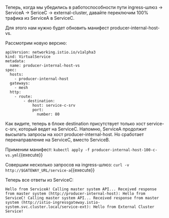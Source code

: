 Теперь, когда мы убедились в работоспособности пути ingress-шлюз -> ServiceA -> SericeC -> external-cluster, давайте переключим 100% трафика из ServiceA в ServiceC.

Для этого нам нужно будет обновить манифест producer-internal-host-vs.

Рассмотрим новую версию:
```
apiVersion: networking.istio.io/v1alpha3
kind: VirtualService
metadata:
  name: producer-internal-host-vs
spec:
  hosts:
    - producer-internal-host
  gateways:
    - mesh
  http:
    - route:
        - destination:
            host: service-c-srv
            port:
              number: 80
```

Как видите, теперь в блоке destination присутствует только хост service-c-srv, который ведет на ServiceC. Напомню, ServiceA продолжит высылать запросы на хост producer-internal-host. Но сработает перенаправление на ServiceC, вместо ServiceB.

Применим манифест:
`kubectl apply -f producer-internal-host-100-c-vs.yml`{{execute}}

Совершим несколько запросов на ingress-шлюз:
`curl -v http://$GATEWAY_URL/service-a`{{execute}}

Теперь все ответы из ServiceC:
```
Hello from ServiceA! Calling master system API... Received response from master system (http://producer-internal-host): Hello from ServiceC! Calling master system API... Received response from master system (http://istio-ingressgateway.istio-system.svc.cluster.local/service-ext): Hello from External Cluster Service!
```

